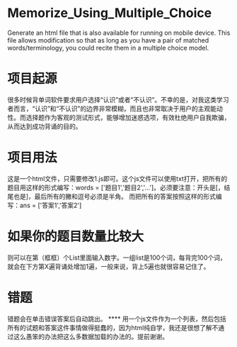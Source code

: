 # Memorize_Using_Multiple_Choice
Generate an html file that is also available for running on mobile device. This file allows modification so that as long as you have a pair of matched words/terminology, you could recite them in a multiple choice model.
# 项目起源
很多时候背单词软件要求用户选择“认识”或者“不认识”。不幸的是，对我这类学习者而言，“认识”和“不认识”的边界非常模糊，而且也非常取决于用户的主观能动性。而选择题作为客观的测试形式，能够增加迷惑选项，有效杜绝用户自我欺骗，从而达到成功背诵的目的。
# 项目用法
这是一个html文件，只需要修改1.js即可。这个js文件可以使用txt打开，把所有的题目用这样的形式编写：words = ['题目1','题目2','...']。必须要注意：开头是[，结尾也是]，最后所有的撇和逗号必须是半角。
而把所有的答案按照这样的形式编写：ans = ['答案1','答案2']
# 如果你的题目数量比较大
则可以在第（框框）个List里面输入数字。一组list是100个词，每背完100个词，就会在下方第X遍背诵处增加1遍，一般来说，背上5遍也就很容易记住了。
# 错题
错题会在单击错误答案后自动跳出。
**** 用一个js文件作为一个列表，然后包括所有的试题和答案这件事情做得挺蠢的，因为html纯自学，我还是很想了解不通过这么愚笨的办法把这么多数据加载的办法的。提前谢谢。
